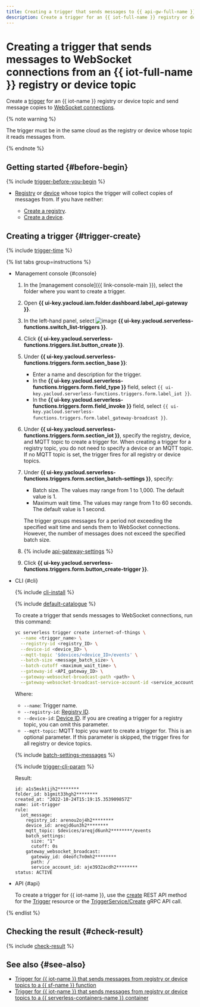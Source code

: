 ```yaml
---
title: Creating a trigger that sends messages to {{ api-gw-full-name }} WebSocket connections from an {{ iot-full-name }} registry or device topic
description: Create a trigger for an {{ iot-full-name }} registry or device topic to send message copies to {{ api-gw-full-name }} WebSocket connections.
---
```


# Creating a trigger that sends messages to WebSocket connections from an {{ iot-full-name }} registry or device topic

Create a [trigger](../../concepts/trigger/iot-core-trigger.md) for an {{ iot-name }} registry or device topic and send message copies to [WebSocket connections](../../concepts/extensions/websocket.md).

{% note warning %}

The trigger must be in the same cloud as the registry or device whose topic it reads messages from.

{% endnote %}

## Getting started {#before-begin}

{% include [trigger-before-you-begin](../../../_includes/api-gateway/trigger-before-you-begin.md) %}

* [Registry](../../../iot-core/concepts/index.md#registry) or [device](../../../iot-core/concepts/index.md#device) whose topics the trigger will collect copies of messages from. If you have neither:

   * [Create a registry](../../../iot-core/operations/registry/registry-create.md).
   * [Create a device](../../../iot-core/operations/device/device-create.md).

## Creating a trigger {#trigger-create}

{% include [trigger-time](../../../_includes/functions/trigger-time.md) %}

{% list tabs group=instructions %}

- Management console {#console}

   1. In the [management console]({{ link-console-main }}), select the folder where you want to create a trigger.

   1. Open **{{ ui-key.yacloud.iam.folder.dashboard.label_api-gateway }}**.

   1. In the left-hand panel, select ![image](../../../_assets/console-icons/gear-play.svg) **{{ ui-key.yacloud.serverless-functions.switch_list-triggers }}**.

   1. Click **{{ ui-key.yacloud.serverless-functions.triggers.list.button_create }}**.

   1. Under **{{ ui-key.yacloud.serverless-functions.triggers.form.section_base }}**:

      * Enter a name and description for the trigger.
      * In the **{{ ui-key.yacloud.serverless-functions.triggers.form.field_type }}** field, select `{{ ui-key.yacloud.serverless-functions.triggers.form.label_iot }}`.
      * In the **{{ ui-key.yacloud.serverless-functions.triggers.form.field_invoke }}** field, select `{{ ui-key.yacloud.serverless-functions.triggers.form.label_gateway-broadcast }}`.

   1. Under **{{ ui-key.yacloud.serverless-functions.triggers.form.section_iot }}**, specify the registry, device, and MQTT topic to create a trigger for. When creating a trigger for a registry topic, you do not need to specify a device or an MQTT topic. If no MQTT topic is set, the trigger fires for all registry or device topics.

   1. Under **{{ ui-key.yacloud.serverless-functions.triggers.form.section_batch-settings }}**, specify:

      * Batch size. The values may range from 1 to 1,000. The default value is 1.
      * Maximum wait time. The values may range from 1 to 60 seconds. The default value is 1 second.

      The trigger groups messages for a period not exceeding the specified wait time and sends them to WebSocket connections. However, the number of messages does not exceed the specified batch size.

   1. {% include [api-gateway-settings](../../../_includes/api-gateway/api-gateway-settings.md) %}

   1. Click **{{ ui-key.yacloud.serverless-functions.triggers.form.button_create-trigger }}**.

- CLI {#cli}

   {% include [cli-install](../../../_includes/cli-install.md) %}

   {% include [default-catalogue](../../../_includes/default-catalogue.md) %}

   To create a trigger that sends messages to WebSocket connections, run this command:

   ```bash
   yc serverless trigger create internet-of-things \
     --name <trigger_name> \
     --registry-id <registry_ID> \
     --device-id <device_ID> \
     --mqtt-topic '$devices/<device_ID>/events' \
     --batch-size <message_batch_size> \
     --batch-cutoff <maximum_wait_time> \
     --gateway-id <API_gateway_ID> \
     --gateway-websocket-broadcast-path <path> \
     --gateway-websocket-broadcast-service-account-id <service_account_ID>
   ```

   Where:

   * `--name`: Trigger name.
   * `--registry-id`: [Registry ID](../../../iot-core/operations/registry/registry-list.md).
   * `--device-id`: [Device ID](../../../iot-core/operations/device/device-list.md). If you are creating a trigger for a registry topic, you can omit this parameter.
   * `--mqtt-topic`: MQTT topic you want to create a trigger for. This is an optional parameter. If this parameter is skipped, the trigger fires for all registry or device topics.

   {% include [batch-settings-messages](../../../_includes/api-gateway/batch-settings-messages.md) %}

   {% include [trigger-cli-param](../../../_includes/api-gateway/trigger-cli-param.md) %}

   Result:

   ```text
   id: a1s5msktijh2********
   folder_id: b1gmit33hgh2********
   created_at: "2022-10-24T15:19:15.353909857Z"
   name: iot-trigger
   rule:
     iot_message:
       registry_id: arenou2oj4h2********
       device_id: areqjd6un3h2********
       mqtt_topic: $devices/areqjd6unh2********/events
       batch_settings:
         size: "1"
         cutoff: 0s
       gateway_websocket_broadcast:
         gateway_id: d4eofc7n0mh2********
         path: /
         service_account_id: aje3932acdh2********
   status: ACTIVE
   ```

- API {#api}

   To create a trigger for {{ iot-name }}, use the [create](../../triggers/api-ref/Trigger/create.md) REST API method for the [Trigger](../../triggers/api-ref/Trigger/index.md) resource or the [TriggerService/Create](../../triggers/api-ref/grpc/Trigger/create.md) gRPC API call.

{% endlist %}

## Checking the result {#check-result}

{% include [check-result](../../../_includes/api-gateway/check-result.md) %}

## See also {#see-also}

* [Trigger for {{ iot-name }} that sends messages from registry or device topics to a {{ sf-name }} function](../../../functions/operations/trigger/iot-core-trigger-create.md)
* [Trigger for {{ iot-name }} that sends messages from registry or device topics to a {{ serverless-containers-name }} container](../../../serverless-containers/operations/iot-core-trigger-create.md)
